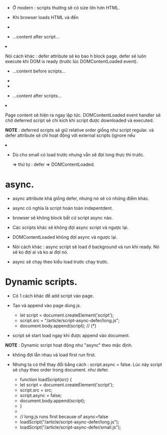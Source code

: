 - Ở modern : scripts thường sẽ có size lớn hơn HTML.
- Khi browser loads HTML và đến <script> tag, nó không thể tiếp tục building DOM. Nó phải execute script ngay. Điều này cũng xảy ra với external script : browser sẽ phải đợi download, execute script và sau đó sẽ xử lý page tiếp.
- Điều này dẫn đến 2 vấn đề.

    + Scripts không thể thấy DOM elements dưới nó nên ko thể add handlers.
    + Nếu có 1 script ở top của page, nó sẽ block page. Và nó sẽ ko thể thấy content.

- Ta có thể đặt script ở dưới bottom nhưng vẫn sẽ có thể phát sinh ngoài ý muốn như HTML dài, mạng chậm.
- Ta sẽ dùng 2 <script> attributes để giải quyết là defer và async.

# defer.
- defer attribute sẽ nói với browser là không cần phải đợi script. Thay vào đó, browser có thể tiếp tục xử lý HTML và build DOM. script sẽ load ở background và run khi DOM fully built.

    + <p>...content before script...</p>

    + <script defer src="https://javascript.info/article/script-async-defer/long.js?speed=1"></script>

    + <!-- visible immediately -->
    + <p>...content after script...</p>


- Nói cách khác : defer attribute sẽ ko bao h block page, defer sẽ luôn execute khi DOM is ready (trước lúc DOMContentLoaded event).


    + <p>...content before scripts...</p>
    + <script>
    +   document.addEventListener('DOMContentLoaded', () => alert("DOM ready after defer!"));
    + </script>
    + <script defer src="https://javascript.info/article/script-async-defer/long.js?speed=1"></script>
    + <p>...content after scripts...</p>

- Page content sẽ hiện ra ngay lập tức. DOMContentLoaded event handler sẽ chờ deferred script sẽ chỉ kích khi script được downloaded và executed.

__NOTE__ : deferred scripts sẽ giữ relative order giống như script regular. và defer attribute sẽ chỉ hoạt động với external scripts (ignore nếu <script> không có src)

>    + <script defer src="https://javascript.info/article/script-async-defer/long.js"></script>
>    + <script defer src="https://javascript.info/article/script-async-defer/small.js"></script>

- Dù cho small có load trước nhưng vẫn sẽ đợi long thực thi trước.

    => thứ tự : defer => DOMContentLoaded.

# async.
- async attribute khá giống defer, nhưng nó sẽ có những điểm khác.
- async có nghĩa là script hoàn toàn indepentdent.
- browser sẽ không block bất cứ script async nào.

- Các scripts khác sẽ không đợi async script và ngược lại.
- DOMContentLoaded không đợi async và ngược lại.
- Nói cách khác : async script sẽ load ở background và run khi ready. Nó sẽ ko đợi ai và ko ai đợi nó.
- async sẽ chạy theo kiểu load trước chạy trước.

# Dynamic scripts.
- Có 1 cách khác để add script vào page.
- Tạo và append vào page dùng js.

    + let script = document.createElement('script');
    + script.src = "/article/script-async-defer/long.js";
    + document.body.append(script); // (*)

- script sẽ start load ngay khi được append vào document.

__NOTE__ : Dynamic script hoạt động như "async" theo mặc định.

- không đợi lẫn nhau và load first run first.
- Nhưng ta có thể thay đổi bằng cách : script.async = false. Lúc này script sẽ chạy theo order trong document. như defer.

    + function loadScript(src) {
    +   let script = document.createElement('script');
    +   script.src = src;
    +   script.async = false;
    +   document.body.append(script);
    + }
    + 
    + // long.js runs first because of async=false
    + loadScript("/article/script-async-defer/long.js");
    + loadScript("/article/script-async-defer/small.js");
